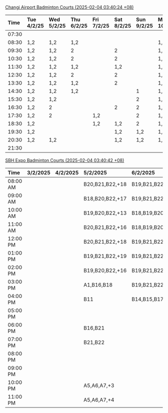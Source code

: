 [Changi Airport Badminton Courts (2025-02-04 03:40:24 +08)](https://www.carc.org.sg/FacilityBooking.aspx)

| Time   | Tue 4/2/25   | Wed 5/2/25   | Thu 6/2/25   | Fri 7/2/25   | Sat 8/2/25   | Sun 9/2/25   | Mon 10/2/25   |
|:-------|:-------------|:-------------|:-------------|:-------------|:-------------|:-------------|:--------------|
| 07:30  |              |              |              |              |              |              |               |
| 08:30  | 1,2          | 1,2          | 1,2          |              |              |              | 1,2           |
| 09:30  | 1,2          | 1,2          | 2            |              | 2            |              | 1,2           |
| 10:30  | 1,2          | 1,2          | 2            |              | 2            |              | 1,2           |
| 11:30  | 1,2          | 1,2          | 1,2          |              | 1,2          |              | 1,2           |
| 12:30  | 1,2          | 1,2          | 2            |              | 2            |              | 1,2           |
| 13:30  | 1,2          | 1,2          | 1,2          |              | 2            |              | 1,2           |
| 14:30  | 1,2          | 1,2          | 1,2          |              |              | 1            | 1,2           |
| 15:30  | 1,2          | 1,2          |              |              |              | 2            | 1,2           |
| 16:30  | 1,2          | 2            |              |              | 2            | 2            | 1,2           |
| 17:30  | 1,2          | 2            |              | 1,2          |              | 2            | 1,2           |
| 18:30  | 1,2          |              |              | 1,2          | 1,2          | 2            | 1,2           |
| 19:30  | 1,2          |              |              |              | 1,2          | 1,2          | 1,2           |
| 20:30  | 1,2          | 1,2          |              |              | 1,2          | 1,2          | 1,2           |
| 21:30  |              |              |              |              |              |              |               |

[SBH Expo Badminton Courts (2025-02-04 03:40:42 +08)](https://singaporebadmintonhall.getomnify.com/widgets/O3MRKGBH359GA55KHMG1RD)

| Time     | 3/2/2025   | 4/2/2025   | 5/2/2025        | 6/2/2025        | 7/2/2025        | 8/2/2025        | 9/2/2025        |
|:---------|:-----------|:-----------|:----------------|:----------------|:----------------|:----------------|:----------------|
| 08:00 AM |            |            | B20,B21,B22,+18 | B19,B21,B22,+17 | B19,B21,B22,+19 | B19,B21,B22,+14 | A6,A7           |
| 09:00 AM |            |            | B18,B20,B22,+17 | B19,B21,B22,+17 | B19,B21,B22,+18 | B19,B21,B22,+15 |                 |
| 10:00 AM |            |            | B19,B20,B22,+13 | B18,B19,B20,+16 | B19,B21,B22,+17 | B19,B20,B22,+17 | A5              |
| 11:00 AM |            |            | B20,B21,B22,+16 | B18,B19,B20,+17 | B19,B21,B22,+18 | B18,B20,B22,+16 |                 |
| 12:00 PM |            |            | B20,B21,B22,+18 | B19,B21,B22,+19 | B19,B21,B22,+19 | B20,B21,B22,+18 | A4,A6,B20,+1    |
| 01:00 PM |            |            | B19,B21,B22,+19 | B19,B21,B22,+19 | B19,B21,B22,+19 | B19,B20,B21,+18 |                 |
| 02:00 PM |            |            | B19,B20,B22,+16 | B19,B21,B22,+14 | B19,B21,B22,+16 | A10,A9,B21,+6   | B17,B19         |
| 03:00 PM |            |            | A1,B16,B18      | B19,B21,B22,+12 | B19,B21,B22,+12 | B18,B20,B21,+5  |                 |
| 04:00 PM |            |            | B11             | B14,B15,B17,+4  | B15,B18,B22,+6  |                 |                 |
| 05:00 PM |            |            |                 |                 | A1,A6,B18       | A1,A2           |                 |
| 06:00 PM |            |            | B16,B21         |                 | B21             |                 |                 |
| 07:00 PM |            |            | B21,B22         |                 |                 |                 | B22             |
| 08:00 PM |            |            |                 |                 |                 |                 | A1,A8           |
| 09:00 PM |            |            |                 |                 |                 | B21             | B11,B13,B15,+3  |
| 10:00 PM |            |            | A5,A6,A7,+3     |                 | A10,A8,A9,+7    | B20,B21,B22,+17 | B20,B21,B22,+18 |
| 11:00 PM |            |            | A5,A6,A7,+4     |                 | A10,A8,A9,+7    | B20,B21,B22,+17 | B20,B21,B22,+19 |
